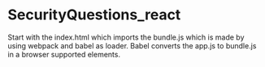 # SecurityQuestions_react
Start with the index.html which imports the bundle.js which is made by using webpack and babel as loader. Babel converts the app.js to bundle.js in a browser supported elements.
